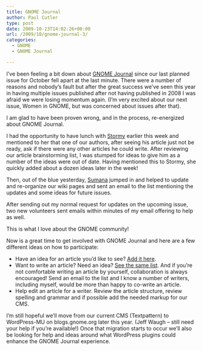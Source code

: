 ```yaml
---
title: GNOME Journal
author: Paul Cutler
type: post
date: 2009-10-23T14:02:26+00:00
url: /2009/10/gnome-journal-3/
categories:
  - GNOME
  - GNOME Journal

---
```

I&#8217;ve been feeling a bit down about [GNOME Journal][1] since our last planned issue for October fell apart at the last minute. There were a number of reasons and nobody&#8217;s fault but after the great success we&#8217;ve seen this year in having multiple issues published after not having published in 2008 I was afraid we were losing momentum again. (I&#8217;m very excited about our next issue, Women in GNOME, but was concerned about issues after that).

I am glad to have been proven wrong, and in the process, re-energized about GNOME Journal.

I had the opportunity to have lunch with [Stormy][2] earlier this week and mentioned to her that one of our authors, after seeing his article just not be ready, ask if there were any other articles he could write. After reviewing our article brainstorming list, I was stumped for ideas to give him as a number of the ideas were out of date. Having mentioned this to Stormy, she quickly added about a dozen ideas later in the week!

Then, out of the blue yesterday, [Sumana][3] jumped in and helped to update and re-organize our wiki pages and sent an email to the list mentioning the updates and some ideas for future issues.

After sending out my normal request for updates on the upcoming issue, two new volunteers sent emails within minutes of my email offering to help as well.

This is what I love about the GNOME community!

Now is a great time to get involved with GNOME Journal and here are a few different ideas on how to participate:

  * Have an idea for an article you&#8217;d like to see? [Add it here][4].
  * Want to write an article? Need an idea? [See the same list][4]. And if you&#8217;re not comfortable writing an article by yourself, collaboration is always encouraged! Send an email to the list and I know a number of writers, including myself, would be more than happy to co-write an article.
  * Help edit an article for a writer. Review the article structure, review spelling and grammar and if possible add the needed markup for our CMS.

I&#8217;m still hopeful we&#8217;ll move from our current CMS (Textpattern) to WordPress-MU on blogs.gnome.org later this year. (Jeff Waugh &#8211; still need your help if you&#8217;re available!) Once that migration starts to occur we&#8217;ll also be looking for help and ideas around what WordPress plugins could enhance the GNOME Journal experience.

 [1]: http://www.gnomejournal.org
 [2]: http://www.stormyscorner.com/
 [3]: http://www.harihareswara.net/sumana
 [4]: http://live.gnome.org/GnomeJournal/ArticleWishlist